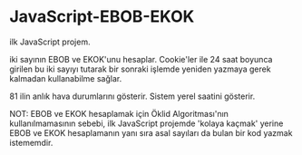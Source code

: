# JavaScript-EBOB-EKOK
ilk JavaScript projem.

iki sayının EBOB ve EKOK'unu hesaplar. Cookie'ler ile 24 saat boyunca girilen bu iki sayıyı tutarak bir sonraki işlemde yeniden yazmaya gerek kalmadan kullanabilme sağlar.

81 ilin anlık hava durumlarını gösterir.
Sistem yerel saatini gösterir.

NOT: 
EBOB ve EKOK hesaplamak için Öklid Algoritması'nın kullanılmamasının sebebi, ilk JavaScript projemde 'kolaya kaçmak' yerine EBOB ve EKOK hesaplamanın yanı sıra asal sayıları da bulan bir kod yazmak istememdir.
